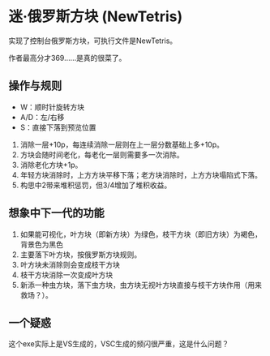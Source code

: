 # 迷·俄罗斯方块 (NewTetris)

实现了控制台俄罗斯方块，可执行文件是NewTetris。

作者最高分才369……是真的很菜了。

## 操作与规则

- W：顺时针旋转方块
- A/D：左/右移
- S：直接下落到预览位置

1. 消除一层+10p，每连续消除一层则在上一层分数基础上多+10p。
2. 方块会随时间老化，每老化一层则需要多一次消除。
3. 消除老化方块+1p。
4. 年轻方块消除时，上方方块平移下落；老方块消除时，上方方块塌陷式下落。
5. 构思中2带来堆积惩罚，但3/4增加了堆积收益。

## 想象中下一代的功能

1. 如果能可视化，叶方块（即新方块）为绿色，枝干方块（即旧方块）为褐色，背景色为黑色
2. 主要落下叶方块，按俄罗斯方块规则。
3. 叶方块未消除则会变成枝干方块
4. 枝干方块消除一次变成叶方块
5. 新添一种虫方块，落下虫方块，虫方块无视叶方块直接与枝干方块作用（用来救场？）。

## 一个疑惑

这个exe实际上是VS生成的，VSC生成的频闪很严重，这是什么问题？
